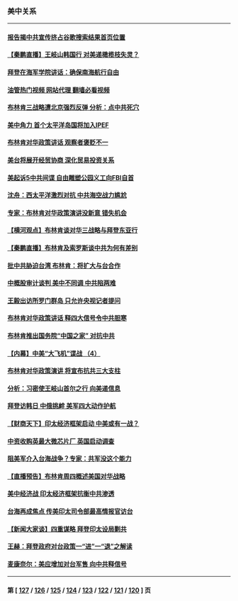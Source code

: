 ### 美中关系
---
#### [报告揭中共宣传挤占谷歌搜索结果首页位置](../../pages/nf1412576/n13746870.md?05280845) 
#### [【秦鹏直播】王岐山韩国行 对美递橄榄枝失灵？](../../pages/nf1412576/n13746999.md?05280845) 
#### [拜登在海军学院讲话：确保南海航行自由](../../pages/nf1412576/n13746988.md?05280845) 
#### [油管热门视频 网站代理 翻墙必看视频](http://209.222.30.114:81/youtube.html?05280845)
#### [布林肯三战略遭北京强烈反弹 分析：点中共死穴](../../pages/nf1412576/n13746139.md?05280845) 
#### [美中角力 首个太平洋岛国将加入IPEF](../../pages/nf1412576/n13746926.md?05280845) 
#### [布林肯对华政策讲话 观察者褒贬不一](../../pages/nf1412576/n13746806.md?05280845) 
#### [美台将展开经贸协商 深化贸易投资关系](../../pages/nf1412576/n13746773.md?05280845) 
#### [美起诉5中共间谍 自由雕塑公园义工向FBI自首](../../pages/nf1412576/n13746821.md?05280845) 
#### [沈舟：西太平洋激烈对抗 中共海空战力尴尬](../../pages/nf1412576/n13746437.md?05280845) 
#### [专家：布林肯对华政策演讲没新意 错失机会](../../pages/nf1412576/n13746443.md?05280845) 
#### [【横河观点】布林肯谈对华三战略与拜登东亚行](../../pages/nf1412576/n13746248.md?05280845) 
#### [【秦鹏直播】布林肯及索罗斯谈中共为何有差别](../../pages/nf1412576/n13746199.md?05280845) 
#### [批中共胁迫台湾 布林肯：将扩大与台合作](../../pages/nf1412576/n13746184.md?05280845) 
#### [中概股审计谈判 美中不同调 中共陷两难](../../pages/nf1412576/n13746049.md?05280845) 
#### [王毅出访所罗门群岛 只允许央视记者提问](../../pages/nf1412576/n13746105.md?05280845) 
#### [布林肯对华政策讲话 释四大信号令中共胆寒](../../pages/nf1412576/n13746116.md?05280845) 
#### [布林肯推出国务院“中国之家” 对抗中共](../../pages/nf1412576/n13746025.md?05280845) 
#### [【内幕】中美“大飞机”谍战 （4）](../../pages/nf1412576/n13745555.md?05280845) 
#### [布林肯对华政策演讲 将宣布抗共三大支柱](../../pages/nf1412576/n13745974.md?05280845) 
#### [分析：习密使王岐山首尔之行 向美递信息](../../pages/nf1412576/n13745482.md?05280845) 
#### [拜登访韩日 中俄挑衅 美军四大动作护航](../../pages/nf1412576/n13745423.md?05280845) 
#### [【财商天下】印太经济框架启动 中美或有一战？](../../pages/nf1412576/n13745214.md?05280845) 
#### [中资收购英最大微芯片厂 英国启动调查](../../pages/nf1412576/n13745209.md?05280845) 
#### [阻美军介入台海战争？专家：共军没这个能力](../../pages/nf1412576/n13745064.md?05280845) 
#### [【直播预告】布林肯周四概述美国对华战略](../../pages/nf1412576/n13745109.md?05280845) 
#### [美中经济战 印太经济框架抗衡中共渗透](../../pages/nf1412576/n13744604.md?05280845) 
#### [台海再成焦点 传美印太司令部最高情报官访台](../../pages/nf1412576/n13744969.md?05280845) 
#### [【新闻大家谈】四重谋略 拜登印太设局剿共](../../pages/nf1412576/n13744616.md?05280845) 
#### [王赫：拜登政府对台政策一“进”一“退”之解读](../../pages/nf1412576/n13744611.md?05280845) 
#### [麦康奈尔：美应增加对台军售 向中共释信号](../../pages/nf1412576/n13744626.md?05280845) 

---
#### 第 [ [127](./127.md?05280845) / [126](./126.md?05280845) / [125](./125.md?05280845) / [124](./124.md?05280845) / [123](./123.md?05280845) / [122](./122.md?05280845) / [121](./121.md?05280845) / [120](./120.md?05280845) ] 页
